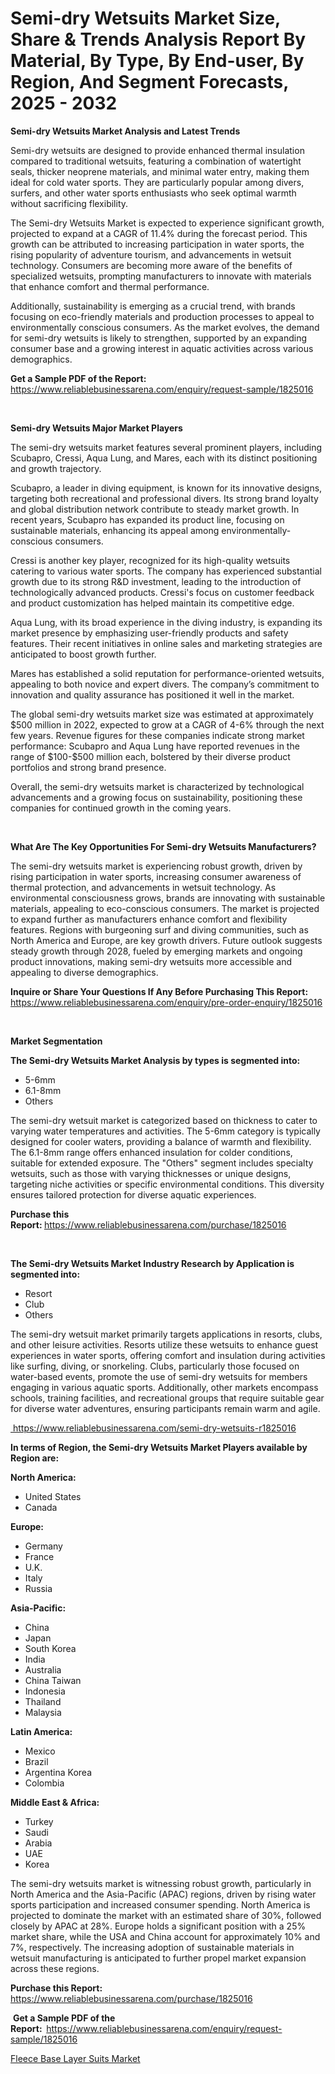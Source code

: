 <p><h1>Semi-dry Wetsuits Market Size, Share & Trends Analysis Report By Material, By Type, By End-user, By Region, And Segment Forecasts, 2025 - 2032</h1></p><p><strong>Semi-dry Wetsuits Market Analysis and Latest Trends</strong></p>
<p><p>Semi-dry wetsuits are designed to provide enhanced thermal insulation compared to traditional wetsuits, featuring a combination of watertight seals, thicker neoprene materials, and minimal water entry, making them ideal for cold water sports. They are particularly popular among divers, surfers, and other water sports enthusiasts who seek optimal warmth without sacrificing flexibility.</p><p>The Semi-dry Wetsuits Market is expected to experience significant growth, projected to expand at a CAGR of 11.4% during the forecast period. This growth can be attributed to increasing participation in water sports, the rising popularity of adventure tourism, and advancements in wetsuit technology. Consumers are becoming more aware of the benefits of specialized wetsuits, prompting manufacturers to innovate with materials that enhance comfort and thermal performance. </p><p>Additionally, sustainability is emerging as a crucial trend, with brands focusing on eco-friendly materials and production processes to appeal to environmentally conscious consumers. As the market evolves, the demand for semi-dry wetsuits is likely to strengthen, supported by an expanding consumer base and a growing interest in aquatic activities across various demographics.</p></p>
<p><strong>Get a Sample PDF of the Report:&nbsp;</strong> <a href="https://www.reliablebusinessarena.com/enquiry/request-sample/1825016?utm_campaign=2341&utm_medium=2&utm_source=Github&utm_content=ia&utm_term=09022025&utm_id=semi-dry-wetsuits">https://www.reliablebusinessarena.com/enquiry/request-sample/1825016</a></p>
<p>&nbsp;</p>
<p><strong>Semi-dry Wetsuits Major Market Players</strong></p>
<p><p>The semi-dry wetsuits market features several prominent players, including Scubapro, Cressi, Aqua Lung, and Mares, each with its distinct positioning and growth trajectory. </p><p>Scubapro, a leader in diving equipment, is known for its innovative designs, targeting both recreational and professional divers. Its strong brand loyalty and global distribution network contribute to steady market growth. In recent years, Scubapro has expanded its product line, focusing on sustainable materials, enhancing its appeal among environmentally-conscious consumers.</p><p>Cressi is another key player, recognized for its high-quality wetsuits catering to various water sports. The company has experienced substantial growth due to its strong R&D investment, leading to the introduction of technologically advanced products. Cressi's focus on customer feedback and product customization has helped maintain its competitive edge.</p><p>Aqua Lung, with its broad experience in the diving industry, is expanding its market presence by emphasizing user-friendly products and safety features. Their recent initiatives in online sales and marketing strategies are anticipated to boost growth further. </p><p>Mares has established a solid reputation for performance-oriented wetsuits, appealing to both novice and expert divers. The company’s commitment to innovation and quality assurance has positioned it well in the market.</p><p>The global semi-dry wetsuits market size was estimated at approximately $500 million in 2022, expected to grow at a CAGR of 4-6% through the next few years. Revenue figures for these companies indicate strong market performance: Scubapro and Aqua Lung have reported revenues in the range of $100-$500 million each, bolstered by their diverse product portfolios and strong brand presence. </p><p>Overall, the semi-dry wetsuits market is characterized by technological advancements and a growing focus on sustainability, positioning these companies for continued growth in the coming years.</p></p>
<p>&nbsp;</p>
<p><strong>What Are The Key Opportunities For Semi-dry Wetsuits Manufacturers?</strong></p>
<p><p>The semi-dry wetsuits market is experiencing robust growth, driven by rising participation in water sports, increasing consumer awareness of thermal protection, and advancements in wetsuit technology. As environmental consciousness grows, brands are innovating with sustainable materials, appealing to eco-conscious consumers. The market is projected to expand further as manufacturers enhance comfort and flexibility features. Regions with burgeoning surf and diving communities, such as North America and Europe, are key growth drivers. Future outlook suggests steady growth through 2028, fueled by emerging markets and ongoing product innovations, making semi-dry wetsuits more accessible and appealing to diverse demographics.</p></p>
<p><strong>Inquire or Share Your Questions If Any Before Purchasing This Report:</strong> <a href="https://www.reliablebusinessarena.com/enquiry/pre-order-enquiry/1825016?utm_campaign=2341&utm_medium=2&utm_source=Github&utm_content=ia&utm_term=09022025&utm_id=semi-dry-wetsuits">https://www.reliablebusinessarena.com/enquiry/pre-order-enquiry/1825016</a></p>
<p>&nbsp;</p>
<p><strong>Market Segmentation</strong></p>
<p><strong>The Semi-dry Wetsuits Market Analysis by types is segmented into:</strong></p>
<p><ul><li>5-6mm</li><li>6.1-8mm</li><li>Others</li></ul></p>
<p><p>The semi-dry wetsuit market is categorized based on thickness to cater to varying water temperatures and activities. The 5-6mm category is typically designed for cooler waters, providing a balance of warmth and flexibility. The 6.1-8mm range offers enhanced insulation for colder conditions, suitable for extended exposure. The "Others" segment includes specialty wetsuits, such as those with varying thicknesses or unique designs, targeting niche activities or specific environmental conditions. This diversity ensures tailored protection for diverse aquatic experiences.</p></p>
<p><strong>Purchase this Report:&nbsp;</strong><a href="https://www.reliablebusinessarena.com/purchase/1825016?utm_campaign=2341&utm_medium=2&utm_source=Github&utm_content=ia&utm_term=09022025&utm_id=semi-dry-wetsuits">https://www.reliablebusinessarena.com/purchase/1825016</a></p>
<p>&nbsp;</p>
<p><strong>The Semi-dry Wetsuits Market Industry Research by Application is segmented into:</strong></p>
<p><ul><li>Resort</li><li>Club</li><li>Others</li></ul></p>
<p><p>The semi-dry wetsuit market primarily targets applications in resorts, clubs, and other leisure activities. Resorts utilize these wetsuits to enhance guest experiences in water sports, offering comfort and insulation during activities like surfing, diving, or snorkeling. Clubs, particularly those focused on water-based events, promote the use of semi-dry wetsuits for members engaging in various aquatic sports. Additionally, other markets encompass schools, training facilities, and recreational groups that require suitable gear for diverse water adventures, ensuring participants remain warm and agile.</p></p>
<p><a href="https://www.reliablebusinessarena.com/semi-dry-wetsuits-r1825016?utm_campaign=2341&utm_medium=2&utm_source=Github&utm_content=ia&utm_term=09022025&utm_id=semi-dry-wetsuits">&nbsp;https://www.reliablebusinessarena.com/semi-dry-wetsuits-r1825016</a></p>
<p><strong>In terms of Region, the Semi-dry Wetsuits Market Players available by Region are:</strong></p>
<p>
    <p> <strong> North America: </strong>
        <ul>
            <li>United States</li>
            <li>Canada</li>
        </ul>
        </p> 
    <p> <strong> Europe: </strong>
        <ul>
            <li>Germany</li>
            <li>France</li>
            <li>U.K.</li>
            <li>Italy</li>
            <li>Russia</li>
        </ul>
        </p> 
    <p> <strong> Asia-Pacific: </strong>
        <ul>
            <li>China</li>
            <li>Japan</li>
            <li>South Korea</li>
            <li>India</li>
            <li>Australia</li>
            <li>China Taiwan</li>
            <li>Indonesia</li>
            <li>Thailand</li>
            <li>Malaysia</li>
        </ul>
        </p> 
    <p> <strong> Latin America: </strong>
        <ul>
            <li>Mexico</li>
            <li>Brazil</li>
            <li>Argentina Korea</li>
            <li>Colombia</li>
        </ul>
        </p> 
    <p> <strong> Middle East & Africa: </strong>
        <ul>
            <li>Turkey</li>
            <li>Saudi</li>
            <li>Arabia</li>
            <li>UAE</li>
            <li>Korea</li>
        </ul>
    </p>
    </p>
<p><p>The semi-dry wetsuits market is witnessing robust growth, particularly in North America and the Asia-Pacific (APAC) regions, driven by rising water sports participation and increased consumer spending. North America is projected to dominate the market with an estimated share of 30%, followed closely by APAC at 28%. Europe holds a significant position with a 25% market share, while the USA and China account for approximately 10% and 7%, respectively. The increasing adoption of sustainable materials in wetsuit manufacturing is anticipated to further propel market expansion across these regions.</p></p>
<p><strong>Purchase this Report: </strong><a href="https://www.reliablebusinessarena.com/purchase/1825016?utm_campaign=2341&utm_medium=2&utm_source=Github&utm_content=ia&utm_term=09022025&utm_id=semi-dry-wetsuits">https://www.reliablebusinessarena.com/purchase/1825016</a></p>
<p>&nbsp;<strong>Get a Sample PDF of the Report:&nbsp;&nbsp;</strong><a href="https://www.reliablebusinessarena.com/enquiry/request-sample/1825016?utm_campaign=2341&utm_medium=2&utm_source=Github&utm_content=ia&utm_term=09022025&utm_id=semi-dry-wetsuits">https://www.reliablebusinessarena.com/enquiry/request-sample/1825016</a></p>
<p><strong></strong></p>
<p><p><a href="https://github.com/jaquelynhasenaue8/Market-Research-Report-List-1/blob/main/fleece-base-layer-suits-market.md?utm_campaign=2341&utm_medium=2&utm_source=Github&utm_content=ia&utm_term=09022025&utm_id=semi-dry-wetsuits">Fleece Base Layer Suits Market</a></p></p>